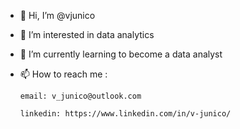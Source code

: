 - 👋 Hi, I’m @vjunico
- 👀 I’m interested in data analytics
- 🌱 I’m currently learning to become a data analyst
- 📫 How to reach me :

      email: v_junico@outlook.com

      linkedin: https://www.linkedin.com/in/v-junico/

<!---
vjunico/vjunico is a ✨ special ✨ repository because its `README.md` (this file) appears on your GitHub profile.
You can click the Preview link to take a look at your changes.
--->
